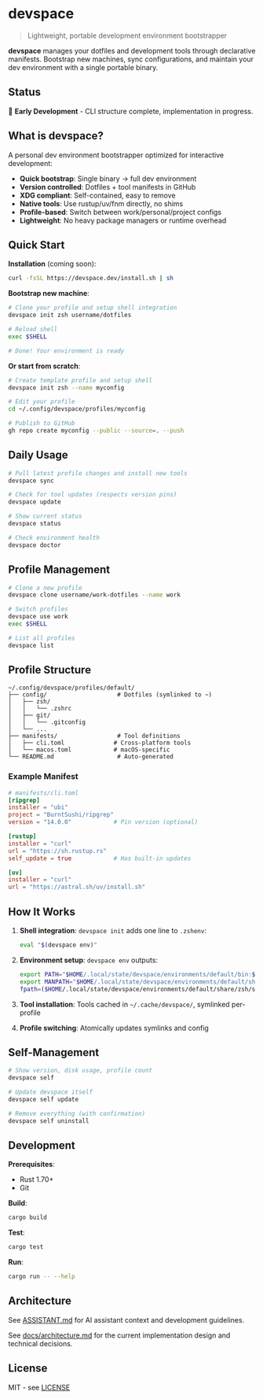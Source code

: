 # devspace

> Lightweight, portable development environment bootstrapper

**devspace** manages your dotfiles and development tools through declarative manifests. Bootstrap new machines, sync configurations, and maintain your dev environment with a single portable binary.

## Status

🚧 **Early Development** - CLI structure complete, implementation in progress.

## What is devspace?

A personal dev environment bootstrapper optimized for interactive development:

- **Quick bootstrap**: Single binary → full dev environment
- **Version controlled**: Dotfiles + tool manifests in GitHub
- **XDG compliant**: Self-contained, easy to remove
- **Native tools**: Use rustup/uv/fnm directly, no shims
- **Profile-based**: Switch between work/personal/project configs
- **Lightweight**: No heavy package managers or runtime overhead

## Quick Start

**Installation** (coming soon):
```bash
curl -fsSL https://devspace.dev/install.sh | sh
```

**Bootstrap new machine**:
```bash
# Clone your profile and setup shell integration
devspace init zsh username/dotfiles

# Reload shell
exec $SHELL

# Done! Your environment is ready
```

**Or start from scratch**:
```bash
# Create template profile and setup shell
devspace init zsh --name myconfig

# Edit your profile
cd ~/.config/devspace/profiles/myconfig

# Publish to GitHub
gh repo create myconfig --public --source=. --push
```

## Daily Usage

```bash
# Pull latest profile changes and install new tools
devspace sync

# Check for tool updates (respects version pins)
devspace update

# Show current status
devspace status

# Check environment health
devspace doctor
```

## Profile Management

```bash
# Clone a new profile
devspace clone username/work-dotfiles --name work

# Switch profiles
devspace use work
exec $SHELL

# List all profiles
devspace list
```

## Profile Structure

```
~/.config/devspace/profiles/default/
├── config/                    # Dotfiles (symlinked to ~)
│   ├── zsh/
│   │   └── .zshrc
│   ├── git/
│   │   └── .gitconfig
│   └── ...
├── manifests/                 # Tool definitions
│   ├── cli.toml              # Cross-platform tools
│   └── macos.toml            # macOS-specific
└── README.md                  # Auto-generated
```

### Example Manifest

```toml
# manifests/cli.toml
[ripgrep]
installer = "ubi"
project = "BurntSushi/ripgrep"
version = "14.0.0"            # Pin version (optional)

[rustup]
installer = "curl"
url = "https://sh.rustup.rs"
self_update = true            # Has built-in updates

[uv]
installer = "curl"
url = "https://astral.sh/uv/install.sh"
```

## How It Works

1. **Shell integration**: `devspace init` adds one line to `.zshenv`:
   ```bash
   eval "$(devspace env)"
   ```

2. **Environment setup**: `devspace env` outputs:
   ```bash
   export PATH="$HOME/.local/state/devspace/environments/default/bin:$PATH"
   export MANPATH="$HOME/.local/state/devspace/environments/default/share/man:$MANPATH"
   fpath=($HOME/.local/state/devspace/environments/default/share/zsh/site-functions $fpath)
   ```

3. **Tool installation**: Tools cached in `~/.cache/devspace/`, symlinked per-profile

4. **Profile switching**: Atomically updates symlinks and config

## Self-Management

```bash
# Show version, disk usage, profile count
devspace self

# Update devspace itself
devspace self update

# Remove everything (with confirmation)
devspace self uninstall
```

## Development

**Prerequisites**:
- Rust 1.70+
- Git

**Build**:
```bash
cargo build
```

**Test**:
```bash
cargo test
```

**Run**:
```bash
cargo run -- --help
```

## Architecture

See [ASSISTANT.md](ASSISTANT.md) for AI assistant context and development guidelines.

See [docs/architecture.md](docs/architecture.md) for the current implementation design and technical decisions.

## License

MIT - see [LICENSE](LICENSE)
